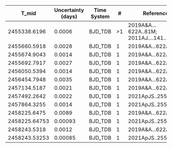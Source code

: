 |T_mid|Uncertainty (days)           |Time System|#                                            |Reference                           |
|-----|-----------------------------|-----------|---------------------------------------------|------------------------------------|
|2455338.6196|0.0006                       |BJD_TDB    |>1                                           |2019A&A…622A..81M; 2011AJ….141....8S|
|2455660.5918|0.0028                       |BJD_TDB    |1                                            |2019A&A...622A..81M                 |
|2455674.9043|0.0014                       |BJD_TDB    |1                                            |2019A&A...622A..81M                 |
|2455692.7917|0.0027                       |BJD_TDB    |1                                            |2019A&A...622A..81M                 |
|2456050.5394|0.0014                       |BJD_TDB    |1                                            |2019A&A...622A..81M                 |
|2456454.7948|0.0035                       |BJD_TDB    |1                                            |2019A&A...622A..81M                 |
|2457134.5187|0.0021                       |BJD_TDB    |1                                            |2019A&A...622A..81M                 |
|2457492.2642|0.0022                       |BJD_TDB    |1                                            |2021ApJS..255...15W                 |
|2457864.3255|0.0014                       |BJD_TDB    |1                                            |2021ApJS..255...15W                 |
|2458225.6475|0.0089                       |BJD_TDB    |1                                            |2019A&A...622A..81M                 |
|2458225.64753|0.00093                      |BJD_TDB    |1                                            |2021ApJS..255...15W                 |
|2458243.5318|0.0012                       |BJD_TDB    |1                                            |2019A&A...622A..81M                 |
|2458243.53253|0.00085                      |BJD_TDB    |1                                            |2021ApJS..255...15W                 |
